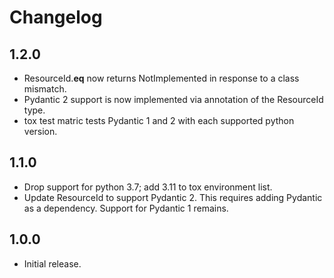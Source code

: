 # Changelog

## 1.2.0
* ResourceId.__eq__ now returns NotImplemented in response to a class mismatch.
* Pydantic 2 support is now implemented via annotation of the ResourceId type.
* tox test matric tests Pydantic 1 and 2 with each supported python version.

## 1.1.0
* Drop support for python 3.7; add 3.11 to tox environment list.
* Update ResourceId to support Pydantic 2.  This requires adding Pydantic
    as a dependency.  Support for Pydantic 1 remains.

## 1.0.0

* Initial release.
